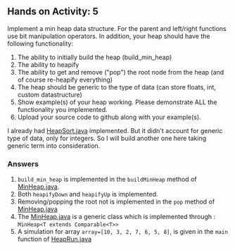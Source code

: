 ## Hands on Activity: 5

Implement a min heap data structure. For the parent and left/right functions use bit manipulation operators. 
In addition, your heap should have the following functionality:

1. The ability to initially build the heap (build_min_heap)
2. The ability to heapify
3. The ability to get and remove ("pop") the root node from the heap (and of course re-heapify everything)
4. The heap should be generic to the type of data (can store floats, int, custom datastructure)
5. Show example(s) of your heap working. Please demonstrate ALL the functionality you implemented.
6. Upload your source code to github along with your example(s).

I already had [HeapSort.java](../../algorithm/HeapSort.java) implemented. But it didn't account for generic type of data, only for integers. So I will build another one here taking generic term into consideration.

### Answers

1. `build_min_heap` is implemented in the `buildMinHeap` method of [MinHeap.java](MinHeap.java).
2. Both `heapifyDown` and `heapifyUp` is implemented.
3. Removing/popping the root not is implemented in the `pop` method of [MinHeap.java](MinHeap.java)
4. The [MinHeap.java](MinHeap.java) is a generic class which is implemented through : `MinHeap<T extends Comparable<T>>`
5. A simulation for array `array=[10, 3, 2, 7, 6, 5, 8]`, is given in the `main` function of [HeapRun.java](HeapRun.java)
